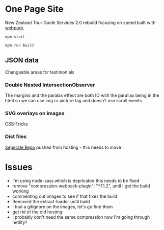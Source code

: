 # One Page Site
New Zealand Tour Guide Services 2.0 rebuild focusing on speed built with [webpack](https://webpack.js.org)

``` npm start ```

``` npm run build ```

## JSON data
Changeable areas for testimonials

### Double Nested IntersectionObserver
The margins and the paralax effect are both IO with the parallax being in the html so we can use img or picture tag and doesn't use scroll events

### SVG overlays on images
[CSS-Tricks](https://css-tricks.com/creating-non-rectangular-headers/)

### Dist files
[Seperate Repo](https://github.com/rileybathurst/NZTG-Dist) pushed from hosting - this needs to move

# Issues

- I'm using node-sass which is depricated this needs to be fixed
- remove "compression-webpack-plugin": "^7.1.2", until I get the build working
- commenting out images to see if that fixes the build
- Removed the extract-loader until build
- I had a gitignore on the images, let's go find them
- get rid of the old hosting
- I probably don't need the same compression now I'm going through netlify?

